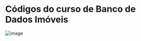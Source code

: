 # Códigos do curso de Banco de Dados Imóveis
![image](https://github.com/user-attachments/assets/4b0e66a1-1433-480c-aaeb-b475fe912039)
